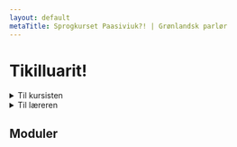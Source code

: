 ```yaml
---
layout: default
metaTitle: Sprogkurset Paasiviuk?! | Grønlandsk parlør
---
```


# Tikilluarit!

<details>
<summary>Til kursisten</summary>

## Velkommen til Paasiviuk?! :)

Det betyder “forstår du det?” og det er lige netop det vi skal - lære at forstå og udtrykke os på grønlandsk. Jeg skal være den første til at indrømme at grønlandsk er et svært sprog. Men det kan læres! - også som voksen. Det kræver dog en del arbejde og målrettet indsats. Jeg håber at det her kursus vil give dig motivationen og værktøjerne til at at lære det.

Som en introduktion til grønlandsk kan jeg nævne at det sandsynligvis ikke minder om noget andet sprog du før har hørt. Det har sin helt egen sprogfamilie. Derfor er tilgangen til at lære det også lidt anderledes i forhold til at lære fx engelsk, spansk eller andre europæiske sprog. Når man lærer den slags sprog, starter man som regel med at lære nogle få ord, som man med det samme kan begynde at sætte sammen og bruge i forskellige situationer. Grammatikken er kun noget man lærer om hvis der er absolut behov for det. Det når man desværre ikke langt med på grønlandsk. På grønlandsk er der meget få ord der går igen, mange af de ord vi bruger er nogle vi først vil sige igen om 10 år! Så derfor er grammatikken din bedste ven. Den vil hjælpe dig til at kunne bygge en masse forskellige ord, så du kan gøre dig forståelig.

Derfor vil vi på kurset her lære rigtig meget grammatik, samtidig med at vi øver at bruge det i praksis. Jeg vil bestræbe mig for at bruge så enkle ord som muligt til at beskrive grammatikken.

Du vil selvfølgelig få størst gavn af materialet her, hvis du deltager i et kursus der bliver afholdt med fysisk fremmøde eller over videokonference. Hvis du er i tvivl om hvilket modul du skal starte med, så kig “Til kursisten” igennem for alle lektionerne og prøv at lave øvelserne. Hvis du kender det hele i forvejen og ikke har nogen problemer med at gennemføre øvelserne, kan du nok godt springe det modul over. Hvis du godt kunne tænke dig at være med på et af modulerne, så kontakt mig endelig!

God fornøjelse!

</details>


<details>
<summary>Til læreren</summary>

Velkommen til Paasiviuk?! :) Jeg har lagt alt kursusmaterialet ud her på siden for at gøre det tilgængeligt for alle der kunne tænke sig at afholde et grønlandskkursus. Der ligger selvfølgelig mange tanker bag og det er ikke sikkert at du altid kan regne ud hvad jeg mener, men jeg håber at det kan gøre det nemt at afholde et interessant og engagerende kursus. Hvis du beslutter dig for at afholde et Paasiviuk?! kursus, vil jeg elske at høre om det og jeg modtager meget gerne feedback. Skriv til mig her. Materialet bliver løbende opdateret og finjusteret, efterhånden som jeg får det afprøvet og får mere erfaring.

Kurset er lavet til fysisk klasseundervisning. Hvis der er behov for at gennemføre det over videokonference, må man tilpasse flere af øvelserne.

Er par tanker om undervisningen: Afhængigt af hvilke elever man har, kan man vælge at bruge de danske, grønlandske eller latinske begreber for grammatiske udtryk. Overordnet set vil jeg mene at dem der går/har gået i skole her i Grønland, vil have nemmest ved at forstå de grønlandske betegnelser, eftersom det sandsynligvis er dem de har hørt i undervisningen. De fleste danskere vil have nemmest ved de danske udtryk og de latinske begreber ville jeg kun bruge til nogle der ikke har dansk som modersmål eller dem der i forvejen kender dem godt, fx sproglærere o.l. Jeg har generelt prøvet at holde kurset så enkelt som muligt - tænk på: “Hvad har kursisterne behov for at lære?”

Prøv at tale så meget grønlandsk som muligt i undervisningen. Du vil finde ud af at du tit siger de samme sætninger fra gang til gang - og dem kan man jo ligeså godt sige på grønlandsk. Selv på modul 1 kan man forklare mange ting på grønlandsk og ved brug af visuelle hjælpemidler vil kursisterne kunne forstå det. Jo mere grønlandsk du taler, jo mere input får kursisterne og begynder at høre grønlandsk i forskellige kontekster. Husk selvfølgelig at tale med et enkelt sprog.

Et af de helt store formål med Paasiviuk?! er at gøre grønlandskundervisning interessant og at motivere kursisterne til at bruge sproget og lære mere. Derfor er det godt at inddrage kursisterne så meget som muligt, fx ved hver gang du siger et grønlandsk ord eller sætning, så få dem til at gentage efter dig. Sørg også for at visualisere tingene så meget som muligt, fx ved billeder, tegninger, fysiske objekter, at få en elev til at vise handlingen osv.

Under hver lektion > Til underviseren er der lavet henvisninger til grammatikbøger der giver en nærmere forklaring på det der skal undervises i og evt. links der skal bruges i undervisningen. Grønlandsk grammatik af Stig Bjørnum er den bog jeg vil anbefale de fleste at bruge, da den er nemmest at forstå og behandler det meste grammatik man vil få behov for at lære. Jeg har også inkluderet henvisninger til Vestgrønlandsk grammatik af Flemming Nielsen, da den er mere grundig - til gengæld synes jeg også at den er lidt sværere at læse og forstå.

God fornøjelse!

</details>


## Moduler

